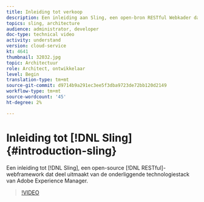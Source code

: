 ```yaml
---
title: Inleiding tot verkoop
description: Een inleiding aan Sling, een open-bron RESTful Webkader dat deel van Adobe Experience Manager onderliggende technologiestapel uitmaakt.
topics: sling, architecture
audience: administrator, developer
doc-type: technical video
activity: understand
version: cloud-service
kt: 4641
thumbnail: 32032.jpg
topic: Architectuur
role: Architect, ontwikkelaar
level: Begin
translation-type: tm+mt
source-git-commit: d9714b9a291ec3ee5f3dba9723de72bb120d2149
workflow-type: tm+mt
source-wordcount: '45'
ht-degree: 2%

---
```



# Inleiding tot [!DNL Sling] {#introduction-sling}

Een inleiding tot [!DNL Sling], een open-source [!DNL RESTful]-webframework dat deel uitmaakt van de onderliggende technologiestack van Adobe Experience Manager.

>[!VIDEO](https://video.tv.adobe.com/v/32032/?quality=12&learn=on)